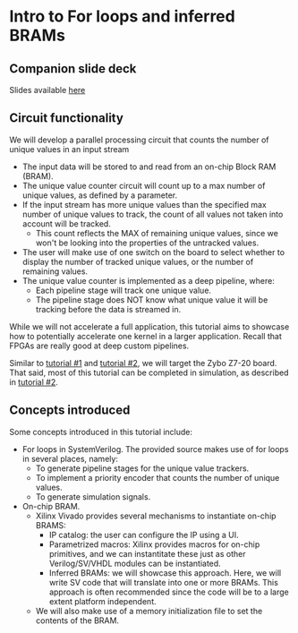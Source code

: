# Intro to For loops and inferred BRAMs

## Companion slide deck
Slides available [here](https://docs.google.com/presentation/d/1i3gv-zpUBCyL6naZ5oIBHt0ZH1m3epLEXc_Cymbf0yk/edit?usp=sharing)

## Circuit functionality
We will develop a parallel processing circuit that counts the number of unique values in an input stream
- The input data will be stored to and read from an on-chip Block RAM (BRAM).
- The unique value counter circuit will count up to a max number of unique values, as defined by a parameter.
- If the input stream has more unique values than the specified max number of unique values to track, the count of all values not taken into account will be tracked.
  - This count reflects the MAX of remaining unique values, since we won't be looking into the properties of the untracked values.
- The user will make use of one switch on the board to select whether to display the number of tracked unique values, or the number of remaining values.
- The unique value counter is implemented as a deep pipeline, where:
  - Each pipeline stage will track one unique value.
  - The pipeline stage does NOT know what unique value it will be tracking before the data is streamed in.

While we will not accelerate a full application, this tutorial aims to showcase how to potentially accelerate one kernel in a larger application.
Recall that FPGAs are really good at deep custom pipelines.

Similar to [tutorial #1](https://github.com/sramxtr/fpgas_from_scratch/tree/main/tutorials/tutorial_1_intro_and_blink_led) and [tutorial #2](https://github.com/sramxtr/fpgas_from_scratch/tree/main/tutorials/tutorial_2_fsm_and_sim), we will target the Zybo Z7-20 board.
That said, most of this tutorial can be completed in simulation, as described in [tutorial #2](https://github.com/sramxtr/fpgas_from_scratch/tree/main/tutorials/tutorial_2_fsm_and_sim).

## Concepts introduced
Some concepts introduced in this tutorial include:
- For loops in SystemVerilog. The provided source makes use of for loops in several places, namely:
  - To generate pipeline stages for the unique value trackers.
  - To implement a priority encoder that counts the number of unique values.
  - To generate simulation signals.
- On-chip BRAM.
  - Xilinx Vivado provides several mechanisms to instantiate on-chip BRAMS:
    - IP catalog: the user can configure the IP using a UI.
    - Parametrized macros: Xilinx provides macros for on-chip primitives, and we can instantitate these just as other Verilog/SV/VHDL modules can be instantiated.
    - Inferred BRAMs: we will showcase this approach. Here, we will write SV code that will translate into one or more BRAMs. This approach is often recommended since the code will be to a large extent platform independent.
  - We will also make use of a memory initialization file to set the contents of the BRAM.



